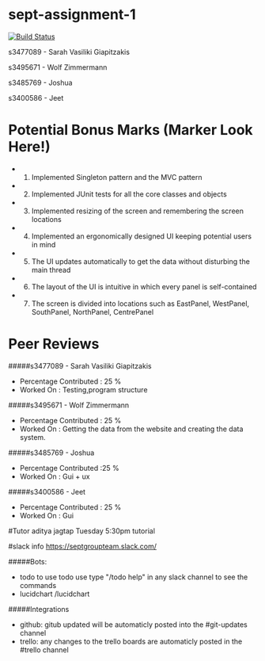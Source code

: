 # sept-assignment-1
[![Build Status](http://ec2-54-206-33-185.ap-southeast-2.compute.amazonaws.com:8080/job/Sept%20assignment%201/badge/icon)](http://ec2-54-206-33-185.ap-southeast-2.compute.amazonaws.com:8080/job/Sept%20assignment%201/)

s3477089 - Sarah Vasiliki Giapitzakis

s3495671 - Wolf Zimmermann

s3485769 - Joshua

s3400586 - Jeet

# Potential Bonus Marks (Marker Look Here!)

+ 1) Implemented Singleton pattern and the MVC pattern
+ 2) Implemented JUnit tests for all the core classes and objects
+ 3) Implemented resizing of the screen and remembering the screen locations
+ 4) Implemented an ergonomically designed UI keeping potential users in mind
+ 5) The UI updates automatically to get the data without disturbing the main thread
+ 6) The layout of the UI is intuitive in which every panel is self-contained
+ 7) The screen is divided into locations such as EastPanel, WestPanel, SouthPanel, NorthPanel, CentrePanel

# Peer Reviews
#####s3477089 - Sarah Vasiliki Giapitzakis
+ Percentage Contributed : 25 %
+ Worked On : Testing,program structure

#####s3495671 - Wolf Zimmermann
+ Percentage Contributed : 25 %
+ Worked On : Getting the data from the website and creating the data system.

#####s3485769 - Joshua
+ Percentage Contributed :25 %
+ Worked On : Gui + ux

#####s3400586 - Jeet
+ Percentage Contributed : 25 %
+ Worked On : Gui

#Tutor
aditya jagtap
Tuesday 5:30pm tutorial

#slack info
https://septgroupteam.slack.com/

#####Bots:
+ todo to use todo use type "/todo help" in any slack channel to see the commands
+ lucidchart /lucidchart

#####Integrations
+ github: gitub updated will be automaticly posted into the #git-updates channel
+ trello: any changes to the trello boards are automaticly posted in the #trello channel
